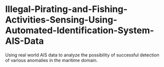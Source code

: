 # Illegal-Pirating-and-Fishing-Activities-Sensing-Using-Automated-Identification-System-AIS-Data
Using real world AIS data to analyze the possibility of successful detection of various anomalies in the maritime domain.
